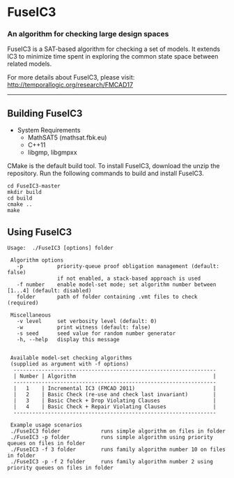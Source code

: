 # FuseIC3
### An algorithm for checking large design spaces

FuseIC3 is a SAT-based algorithm for checking a set of models. It extends IC3 to minimize time spent in exploring the common state space between related models. 

For more details about FuseIC3, please visit: http://temporallogic.org/research/FMCAD17

---

## Building FuseIC3

* System Requirements
  * MathSAT5 (mathsat.fbk.eu)
  * C++11
  * libgmp, libgmpxx 
  
CMake is the default build tool. To install FuseIC3, download the unzip the repository. Run the following commands to build and install FuseIC3.

```
cd FuseIC3-master
mkdir build
cd build
cmake ..
make
```

## Using FuseIC3

```
Usage:  ./FuseIC3 [options] folder

 Algorithm options
   -p           priority-queue proof obligation management (default: false)
                if not enabled, a stack-based approach is used
   -f number    enable model-set mode; set algorithm number between [1...4] (default: disabled)
   folder       path of folder containing .vmt files to check (required)

 Miscellaneous
   -v level     set verbosity level (default: 0)
   -w           print witness (default: false)
   -s seed      seed value for random number generator
   -h, --help   display this message


 Available model-set checking algorithms
 (supplied as argument with -f options)
  -----------------------------------------------------------------
  | Number | Algorithm                                            |
  -----------------------------------------------------------------
  |   1    | Incremental IC3 (FMCAD 2011)                         |
  |   2    | Basic Check (re-use and check last invariant)        |
  |   3    | Basic Check + Drop Violating Clauses                 |
  |   4    | Basic Check + Repair Violating Clauses               |
  -----------------------------------------------------------------

 Example usage scenarios
 ./FuseIC3 folder             runs simple algorithm on files in folder
 ./FuseIC3 -p folder          runs simple algorithm using priority queues on files in folder
 ./FuseIC3 -f 3 folder        runs family algorithm number 10 on files in folder
 ./FuseIC3 -p -f 2 folder     runs family algorithm number 2 using priority queues on files in folder
```
